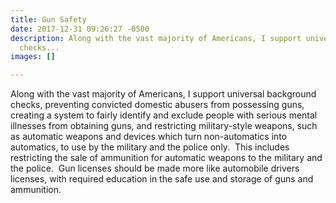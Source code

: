 ```yaml
---
title: Gun Safety
date: 2017-12-31 09:26:27 -0500
description: Along with the vast majority of Americans, I support universal background
  checks...
images: []

---
```

Along with the vast majority of Americans, I support universal background checks, preventing convicted domestic abusers from possessing guns, creating a system to fairly identify and exclude people with serious mental illnesses from obtaining guns, and restricting military-style weapons, such as automatic weapons and devices which turn non-automatics into automatics, to use by the military and the police only.  This includes restricting the sale of ammunition for automatic weapons to the military and the police.  Gun licenses should be made more like automobile drivers licenses, with required education in the safe use and storage of guns and ammunition.